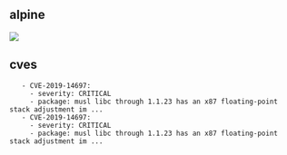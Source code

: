 ## alpine
![](https://img.shields.io/static/v1?label=tag&message=3.7.3&color=blue)
## cves
```
   - CVE-2019-14697:
     - severity: CRITICAL
     - package: musl libc through 1.1.23 has an x87 floating-point stack adjustment im ...
   - CVE-2019-14697:
     - severity: CRITICAL
     - package: musl libc through 1.1.23 has an x87 floating-point stack adjustment im ...
```
